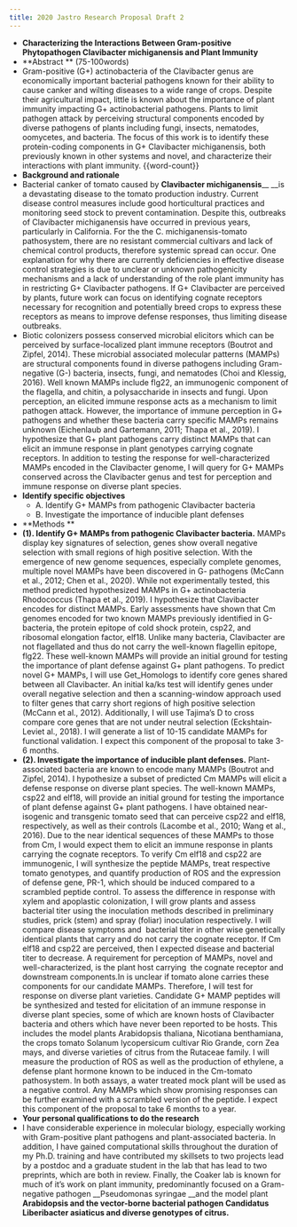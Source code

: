 ```yaml
---
title: 2020 Jastro Research Proposal Draft 2
---
```


- **Characterizing the Interactions Between Gram-positive Phytopathogen Clavibacter michiganensis and Plant Immunity**
- **Abstract ** (75-100words)
- Gram-positive (G+) actinobacteria of the Clavibacter genus are economically important bacterial pathogens known for their ability to cause canker and wilting diseases to a wide range of crops. Despite their agricultural impact, little is known about the importance of plant immunity impacting G+ actinobacterial pathogens. Plants to limit pathogen attack by perceiving structural components encoded by diverse pathogens of plants including fungi, insects, nematodes, oomycetes, and bacteria. The focus of this work is to identify these protein-coding components in G+ Clavibacter michiganensis, both previously known in other systems and novel, and characterize their interactions with plant immunity.  {{word-count}}
- **Background and rationale**
- Bacterial canker of tomato caused by __Clavibacter michiganensis____ __is a devastating disease to the tomato production industry. Current disease control measures include good horticultural practices and monitoring seed stock to prevent contamination. Despite this, outbreaks of Clavibacter michiganensis have occurred in previous years, particularly in California. For the the C. michiganensis-tomato pathosystem, there are no resistant commercial cultivars and lack of chemical control products, therefore systemic spread can occur. One explanation for why there are currently deficiencies in effective disease control strategies is due to unclear or unknown pathogenicity mechanisms and a lack of understanding of the role plant immunity has in restricting G+ Clavibacter pathogens. If G+ Clavibacter are perceived by plants, future work can focus on identifying cognate receptors necessary for recognition and potentially breed crops to express these receptors as means to improve defense responses, thus limiting disease outbreaks.
- Biotic colonizers possess conserved microbial elicitors which can be perceived by surface-localized plant immune receptors (Boutrot and Zipfel, 2014). These microbial associated molecular patterns (MAMPs) are structural components found in diverse pathogens including Gram-negative (G-) bacteria, insects, fungi, and nematodes (Choi and Klessig, 2016). Well known MAMPs include flg22, an immunogenic component of the flagella, and chitin, a polysaccharide in insects and fungi. Upon perception, an elicited immune response acts as a mechanism to limit pathogen attack. However, the importance of immune perception in G+ pathogens and whether these bacteria carry specific MAMPs remains unknown (Eichenlaub and Gartemann, 2011; Thapa et al., 2019). I hypothesize that G+ plant pathogens carry distinct MAMPs that can elicit an immune response in plant genotypes carrying cognate receptors. In addition to testing the response for well-characterized MAMPs encoded in the Clavibacter genome, I will query for G+ MAMPs conserved across the Clavibacter genus and test for perception and immune response on diverse plant species.
- **Identify specific objectives**
	- A. Identify G+ MAMPs from pathogenic Clavibacter bacteria
	- B. Investigate the importance of inducible plant defenses
- **Methods **
- **(1). Identify G+ MAMPs from pathogenic Clavibacter bacteria.** MAMPs display key signatures of selection, genes show overall negative selection with small regions of high positive selection. With the emergence of new genome sequences, especially complete genomes, multiple novel MAMPs have been discovered in G- pathogens (McCann et al., 2012; Chen et al., 2020). While not experimentally tested, this method predicted hypothesized MAMPs in G+ actinobacteria Rhodococcus (Thapa et al., 2019). I hypothesize that Clavibacter encodes for distinct MAMPs. Early assessments have shown that Cm genomes encoded for two known MAMPs previously identified in G-bacteria, the protein epitope of cold shock protein, csp22, and ribosomal elongation factor, elf18. Unlike many bacteria, Clavibacter are not flagellated and thus do not carry the well-known flagellin epitope, flg22. These well-known MAMPs will provide an initial ground for testing the importance of plant defense against G+ plant pathogens. To predict novel G+ MAMPs, I will use Get_Homologs to identify core genes shared between all Clavibacter. An initial ka/ks test will identify genes under overall negative selection and then a scanning-window approach used to filter genes that carry short regions of high positive selection (McCann et al., 2012). Additionally, I will use Tajima’s D to cross compare core genes that are not under neutral selection (Eckshtain‐Leviet al., 2018). I will generate a list of 10-15 candidate MAMPs for functional validation. I expect this component of the proposal to take 3-6 months.
- **(2). Investigate the importance of inducible plant defenses.** Plant-associated bacteria are known
  to encode many MAMPs (Boutrot and Zipfel, 2014). I hypothesize a subset of
  predicted Cm MAMPs will elicit a defense response on diverse plant species. The
  well-known MAMPs, csp22 and elf18, will provide an initial ground for testing
  the importance  of plant defense against G+ plant pathogens. I have obtained near-isogenic and transgenic tomato seed that can perceive csp22 and elf18, respectively, as well as their controls (Lacombe et al., 2010; Wang et al., 2016). Due to the near identical sequences of these MAMPs to those from Cm, I would expect them to elicit an immune response in plants carrying the cognate receptors. To verify Cm elf18 and csp22 are immunogenic, I will synthesize the peptide MAMPs, treat respective tomato genotypes, and quantify production of ROS and the expression of defense gene, PR-1, which should be induced compared to a scrambled peptide control. To assess the difference in response with xylem and apoplastic colonization, I will grow plants and assess bacterial titer using the inoculation methods described in preliminary studies, prick (stem) and spray (foliar) inoculation respectively. I will compare disease symptoms and  bacterial titer in other wise genetically identical plants that carry and do not carry the cognate receptor. If Cm elf18 and csp22 are perceived, then I expected disease and bacterial titer to decrease. A requirement for perception of MAMPs, novel and well-characterized, is the plant host carrying  the cognate receptor and downstream components.In is unclear if tomato alone carries these components for our candidate MAMPs. Therefore, I will test for response on diverse plant varieties. Candidate G+ MAMP peptides will be synthesized and tested for elicitation of an immune response in diverse plant species, some of which are known hosts of Clavibacter bacteria and others which have never been reported to be hosts. This includes the model plants Arabidopsis thaliana, Nicotiana benthamiana, the crops tomato Solanum lycopersicum cultivar Rio Grande, corn Zea mays, and diverse varieties of citrus from the Rutaceae family. I will measure the production of ROS as well as the production of ethylene, a defense plant hormone known to be induced in the Cm-tomato pathosystem. In both assays, a water treated mock plant will be used as a negative control. Any MAMPs which show promising responses can be further examined with a scrambled version of the peptide. I expect this component of the proposal to take 6 months to a year.
- **Your personal qualifications to do the research**
- I have considerable experience in molecular biology, especially working with
  Gram-positive plant pathogens and plant-associated bacteria. In addition, I
  have gained computational skills throughout the duration of my Ph.D. training and have contributed my skillsets to two projects lead by a postdoc and a graduate student in the lab that has lead to two preprints, which are both in review. Finally, the Coaker lab is known for much of it’s work on plant immunity, predominantly focused on a Gram-negative pathogen __Pseudomonas syringae __and the model plant __Arabidopsis __and the vector-borne bacterial pathogen __Candidatus__ Liberibacter asiaticus and diverse genotypes of citrus.____
